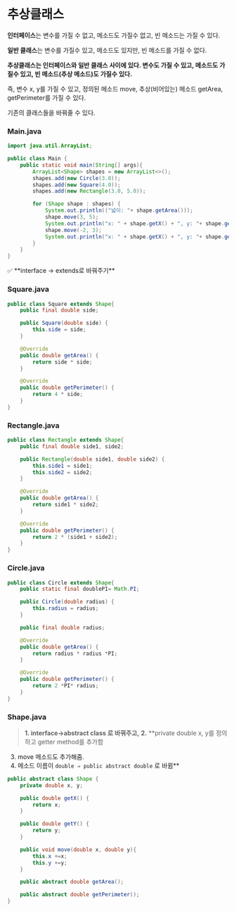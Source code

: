 # 추상클래스

**인터페이스**는 변수를 가질 수 없고, 메소드도 가질수 없고, 빈 메소드는 가질 수 있다.

**일반 클래스**는 변수를 가질수 있고, 메소드도 있지만, 빈 메소드를 가질 수 없다.

**추상클래스는 인터페이스와 일반 클래스 사이에 있다. 변수도 가질 수 있고, 메소드도 가질수 있고, 빈 메소드(추상 메소드)도 가질수 있다.**

즉, 변수 x, y를 가질 수 있고, 정의된 메소드 move, 추상(비어있는) 메소드 getArea, getPerimeter를 가질 수 있다.

기존의 클래스들을 바꿔줄 수 있다.

### Main.java

```java
import java.util.ArrayList;

public class Main {
    public static void main(String[] args){
        ArrayList<Shape> shapes = new ArrayList<>();
        shapes.add(new Circle(3.0));
        shapes.add(new Square(4.0));
        shapes.add(new Rectangle(3.0, 5.0));

        for (Shape shape : shapes) {
            System.out.println(("넓이: "+ shape.getArea()));
            shape.move(3, 5);
            System.out.println("x: " + shape.getX() + ", y: "+ shape.getY());
            shape.move(-2, 3);
            System.out.println("x: " + shape.getX() + ", y: "+ shape.getY());
        }
    }
}

```

<aside>
✅ **interface → extends로 바꿔주기**

</aside>

### Square.java

```java
public class Square extends Shape{
    public final double side;

    public Square(double side) {
        this.side = side;
    }

    @Override
    public double getArea() {
        return side * side;
    }

    @Override
    public double getPerimeter() {
        return 4 * side;
    }
}

```

### Rectangle.java

```java
public class Rectangle extends Shape{
    public final double side1, side2;

    public Rectangle(double side1, double side2) {
        this.side1 = side1;
        this.side2 = side2;
    }

    @Override
    public double getArea() {
        return side1 * side2;
    }

    @Override
    public double getPerimeter() {
        return 2 * (side1 + side2);
    }
}

```

### Circle.java

```java
public class Circle extends Shape{
    public static final doublePI= Math.PI;

    public Circle(double radius) {
        this.radius = radius;
    }

    public final double radius;

    @Override
    public double getArea() {
        return radius * radius *PI;
    }

    @Override
    public double getPerimeter() {
        return 2 *PI* radius;
    }
}

```

### Shape.java

> **1. interface→abstract class 로 바꿔주고,**
**2.** **private double x, y를 정의하고 getter method를 추가함
3. move 메소드도 추가해줌. 
4. 메소드 이름이  `double ⇒ public abstract double` 로 바뀜**
> 

```java
public abstract class Shape {
    private double x, y;

    public double getX() {
        return x;
    }

    public double getY() {
        return y;
    }

    public void move(double x, double y){
        this.x +=x;
        this.y +=y;
    }

    public abstract double getArea();

    public abstract double getPerimeter();
}

```
